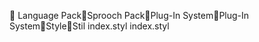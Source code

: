       Language Pack   Sprooch Pack   Plug-In System   Plug-In System   Style   Stil
   index.styl
   index.styl